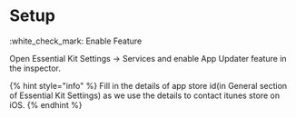 # Setup

:white\_check\_mark: Enable Feature

Open Essential Kit Settings -> Services and enable App Updater feature in the inspector.



{% hint style="info" %}
Fill in the details of app store id(in General section of Essential Kit Settings) as we use the details to contact itunes store on iOS.
{% endhint %}

